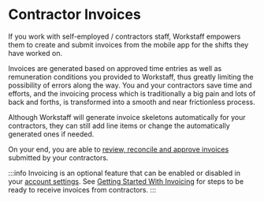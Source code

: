 # Contractor Invoices

If you work with self-employed / contractors staff, Workstaff empowers them to create and submit invoices from the mobile app for the shifts they have worked on. 

Invoices are generated based on approved time entries as well as remuneration conditions you provided to Workstaff, thus greatly limiting the possibility of errors along the way. You and your contractors save time and efforts, and the invoicing process which is traditionally a big pain and lots of back and forths, is transformed into a smooth and near frictionless process. 

Although Workstaff will generate invoice skeletons automatically for your contractors, they can still add line items or change the automatically generated ones if needed.

On your end, you are able to [review, reconcile and approve invoices](workflow.md) submitted by your contractors.

:::info
Invoicing is an optional feature that can be enabled or disabled in your [account settings](../customize/account.md#Invoicing). See [Getting Started With Invoicing](./start.md) for steps to be ready to receive invoices from contractors.
:::

